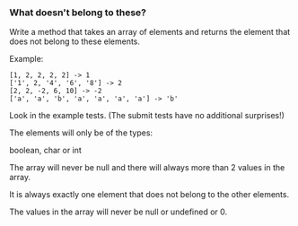 ### What doesn't belong to these?

Write a method that takes an array of elements and returns the element that does not belong to these elements.

Example:
```
[1, 2, 2, 2, 2] -> 1
['1', 2, '4', '6', '8'] -> 2
[2, 2, -2, 6, 10] -> -2
['a', 'a', 'b', 'a', 'a', 'a', 'a'] -> 'b'
```
Look in the example tests. (The submit tests have no additional surprises!)

The elements will only be of the types:

boolean, char or int

The array will never be null and there will always more than 2 values in the array.

It is always exactly one element that does not belong to the other elements.

The values in the array will never be null or undefined or 0.

